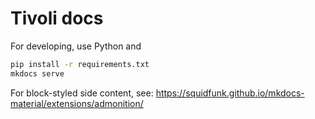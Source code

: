 # Tivoli docs

For developing, use Python and

```bash
pip install -r requirements.txt
mkdocs serve
```

For block-styled side content, see: https://squidfunk.github.io/mkdocs-material/extensions/admonition/

